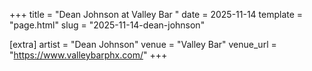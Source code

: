 +++
title = "Dean Johnson at Valley Bar "
date = 2025-11-14
template = "page.html"
slug = "2025-11-14-dean-johnson"

[extra]
artist = "Dean Johnson"
venue = "Valley Bar"
venue_url = "https://www.valleybarphx.com/"
+++
